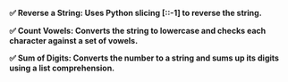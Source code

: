 **✅ Reverse a String: Uses Python slicing [::-1] to reverse the string.**







**✅ Count Vowels: Converts the string to lowercase and checks each character against a set of vowels.**








**✅ Sum of Digits: Converts the number to a string and sums up its digits using a list comprehension.**
